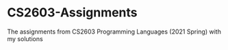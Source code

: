 # CS2603-Assignments
The assignments from CS2603 Programming Languages (2021 Spring) with my solutions
